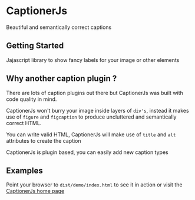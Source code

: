 CaptionerJs
==============================================================================
Beautiful and semantically correct captions

Getting Started
-------------------------------------------------------------------------------
Jajascript library to show fancy labels for your image or other elements


Why another caption plugin ?
-------------------------------------------------------------------------------
There are lots of caption plugins out there but CaptionerJs was built with code quality in mind.

CaptionerJs won't burry your image inside layers of ```div's```, instead it makes use of ```figure``` and
 ```figcaption``` to produce uncluttered and semantically correct HTML.

You can write valid HTML, CaptionerJs will make use of ```title``` and ```alt```
attributes to create the caption

CaptionerJs is plugin based, you can easily add new caption types

Examples
-------------------------------------------------------------------------------
Point your browser to ```dist/demo/index.html``` to see it in action or visit
the [CaptionerJs home page](http://francodacosta.com/captionerJs)

